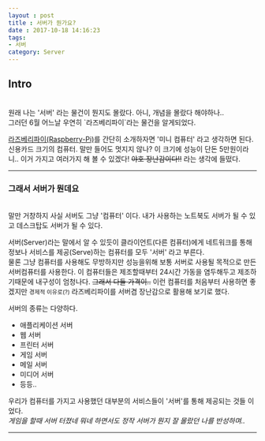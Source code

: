```yaml
---
layout : post
title : 서버가 뭔가요?
date : 2017-10-18 14:16:23
tags:
- 서버
category: Server
---
```


## Intro
<br>
원래 나는 '서버' 라는 물건이 뭔지도 몰랐다. 아니, 개념을 몰랐다 해야하나..<br>
그러던 6월 어느날 우연히 `라즈베리파이`라는 물건을 알게되었다.

<a href="https://namu.wiki/w/%EB%9D%BC%EC%A6%88%EB%B2%A0%EB%A6%AC%20%ED%8C%8C%EC%9D%B4(%EC%BB%B4%ED%93%A8%ED%84%B0)" target="_blank">라즈베리파이(Raspberry-Pi)</a>를 간단히 소개하자면 '미니 컴퓨터' 라고 생각하면 된다. 신용카드 크기의 컴퓨터. 말만 들어도 멋지지 않나? 이 크기에 성능이 단돈 5만원이라니.. 이거 가지고 여러가지 해 볼 수 있겠다! ~~야호 장난감이다!!~~ 라는 생각에 들떴다.

---

### 그래서 서버가 뭔데요
<br>
말만 거창하지 사실 서버도 그냥 '컴퓨터' 이다. 내가 사용하는 노트북도 서버가 될 수 있고 데스크탑도 서버가 될 수 있다.

서버(Server)라는 말에서 알 수 있듯이 클라이언트(다른 컴퓨터)에게 네트워크를 통해 정보나 서비스를 제공(Serve)하는 컴퓨터를 모두 '서버' 라고 부른다.<br>
물론 그냥 컴퓨터를 사용해도 무방하지만 성능을위해 보통 서버로 사용될 목적으로 만든 서버컴퓨터를 사용한다. 이 컴퓨터들은 제조할때부터 24시간 가동을 염두해두고 제조하기때문에 내구성이 엄청나다. ~~그래서 다들 가격이..~~ 이런 컴퓨터를 처음부터 사용하면 좋겠지만 <small>경제적 이유로(?)</small> 라즈베리파이를 서버겸 장난감으로 활용해 보기로 했다.

서버의 종류는 다양하다.
- 애플리케이션 서버
- 웹 서버
- 프린터 서버
- 게임 서버
- 메일 서버
- 미디어 서버
- 등등..

우리가 컴퓨터를 가지고 사용했던 대부분의 서비스들이 '서버'를 통해 제공되는 것들 이었다.<br>
*게임을 할때 서버 터졌네 뭐네 하면서도 정작 서버가 뭔지 잘 몰랐던 나를 반성하며..*

---
